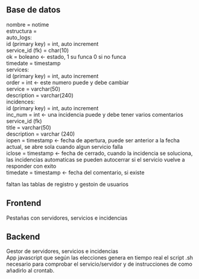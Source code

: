 ﻿## Base de datos
nombre = notime  
estructura =  
	auto_logs:  
		id (primary key) = int, auto increment  
		service_id (fk) = char(10)  
		ok = boleano <- estado, 1 su funca 0 si no funca  
		timedate = timestamp  
	services:  
		id (primary key) = int, auto increment  
		order = int <- este numero puede y debe cambiar  
		service = varchar(50)  
		description = varchar(240)  
	incidences:  
		id (primary key) = int, auto increment  
		inc_num = int <- una incidencia puede y debe tener varios comentarios  
		service_id (fk)  
		title = varchar(50)  
		description = varchar (240)  
		iopen = timestamp <- fecha de apertura, puede ser anterior a la fecha actual, se abre sola cuando algun servicio falla  
		iclose = timestamp <- fecha de cerrado, cuando la incidencia se soluciona, las incidencias automaticas se pueden autocerrar si el servicio vuelve a responder con exito  
		timedate = timestamp <- fecha del comentario, si existe  
  
faltan las tablas de registro y gestoin de usuarios  

## Frontend
Pestañas con servidores, servicios e incidencias  

## Backend
Gestor de servidores, servicios e incidencias  
App javascript que según las elecciones genera en tiempo real el script .sh necesario para comprobar el servicio/servidor y de instrucciones de como añadirlo al crontab.  
